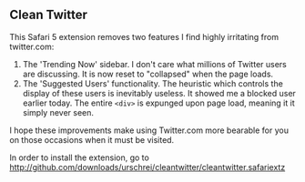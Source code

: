 ## Clean Twitter ##

This Safari 5 extension removes two features I find highly irritating from twitter.com:

1. The 'Trending Now' sidebar. I don't care what millions of Twitter users are discussing. It is now reset to "collapsed" when the page loads.
2. The 'Suggested Users' functionality. The heuristic which controls the display of these users is inevitably useless. It showed me a blocked user earlier today. The entire `<div>` is expunged upon page load, meaning it it simply never seen.

I hope these improvements make using Twitter.com more bearable for you on those occasions when it must be visited.

In order to install the extension, go to <http://github.com/downloads/urschrei/cleantwitter/cleantwitter.safariextz>
